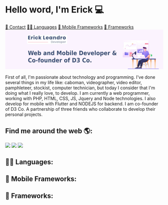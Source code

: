 # Hello word, I'm Erick ‍💻

[📱 Contact](#find-me-around-the-web-) [👩‍💻 Languages](#-languages-) [📱 Mobile Frameworks](#-mobile-frameworks-) [🚀 Frameworks](#-frameworks-)
<img src="https://raw.githubusercontent.com/jerickleandro/jerickleandro/master/gh-header-image.jpg" alt="banner that says Erick Leandro - Developer Web and mobile">

First of all, I'm passionate about technology and programming. I've done several things in my life like: caboman, videographer, video editor, pamphleteer, stockist, computer technician, but today I consider that I'm doing what I really love, to develop.
I am currently a web programmer, working with PHP, HTML, CSS, JS, Jquery and Node technologies. I also develop for mobile with Flutter and NODEJS for backend.
I am co-founder of D3 Co. A partnership of three friends who collaborate to develop their personal projects.
## Find me around the web 🌎:

<a href="https://www.twitter.com/erick_enda"><img src="https://img.shields.io/badge/Twitter-1DA1F2?style=for-the-badge&logo=twitter&logoColor=white"></a>
<a href="https://www.instagram.com/j_erickleandro/"><img src="https://img.shields.io/badge/Instagram-E4405F?style=for-the-badge&logo=instagram&logoColor=white"></a>
<a href="https://www.linkedin.com/in/erick-leandro-25aa9952/"><img src="https://img.shields.io/badge/LinkedIn-0077B5?style=for-the-badge&logo=linkedin&logoColor=white"></a>

## 👩‍💻 Languages:

## 📱 Mobile Frameworks:

## 🚀 Frameworks:
